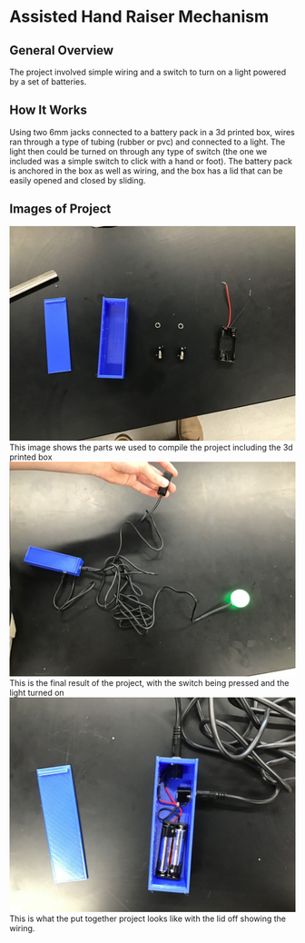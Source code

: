 # Assisted Hand Raiser Mechanism
## General Overview
The project involved simple wiring and a switch to turn on a light powered by a set of batteries.
## How It Works
Using two 6mm jacks connected to a battery pack in a 3d printed box, wires ran through a type of tubing (rubber or pvc) and connected to a light. The light then could be turned on through any type of switch (the one we included was a simple switch to click with a hand or foot).
The battery pack is anchored in the box as well as wiring, and the box has a lid that can be easily opened and closed by sliding.
## Images of Project
![Image of Parts used for project](Parts.jpg)
This image shows the parts we used to compile the project including the 3d printed box
![Image of project turned on](On_Project.jpg)
This is the final result of the project, with the switch being pressed and the light turned on
![Image of open project](Open_Project.jpg)
This is what the put together project looks like with the lid off showing the wiring.
